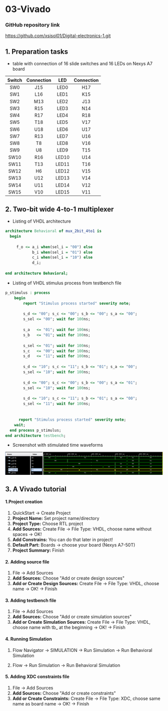 # 03-Vivado
### GitHub repository link
https://github.com/xsisol01/Digital-electronics-1.git

## 1. Preparation tasks
* table with connection of 16 slide switches and 16 LEDs on Nexys A7 board

| **Switch** | **Connection** | **LED** | **Connection** | 
| :-: | :-: | :-: | :-: |
| SW0 | J15 | LED0 | H17 |
| SW1 | L16 | LED1 | K15 |
| SW2 | M13 | LED2 | J13 |
| SW3 | R15 | LED3 | N14 |
| SW4 | R17 | LED4 | R18 |
| SW5 | T18 | LED5 | V17 |
| SW6 | U18 | LED6 | U17 |
| SW7 | R13 | LED7 | U16 |
| SW8 | T8 | LED8 | V16 |
| SW9 | U8 | LED9 | T15 |
| SW10 | R16 | LED10 | U14 |
| SW11 | T13 | LED11 | T16 |
| SW12 | H6 | LED12 | V15 |
| SW13 | U12 | LED13 | V14 |
| SW14 | U11 | LED14 | V12 |
| SW15 | V10 | LED15 | V11 |

## 2. Two-bit wide 4-to-1 multiplexer
* Listing  of VHDL architecture
```vhdl
architecture Behavioral of mux_2bit_4to1 is
  begin
   
     f_o <= a_i when(sel_i = "00") else
            b_i when(sel_i = "01") else
            c_i when(sel_i = "10") else
            d_i;

end architecture Behavioral;
```
*  Listing of VHDL stimulus process from testbench file
```vhdl
p_stimulus : process
    begin
        report "Stimulus process started" severity note;
        
        s_d <= "00"; s_c <= "00"; s_b <= "00"; s_a <= "00";
        s_sel <= "00"; wait for 100ns;
        
        s_a   <= "01"; wait for 100ns;
        s_b   <= "01"; wait for 100ns;
        
        s_sel <= "01"; wait for 100ns;
        s_c   <= "00"; wait for 100ns;
        s_d   <= "11"; wait for 100ns;
        
        s_d <= "10"; s_c <= "11"; s_b <= "01"; s_a <= "00";
        s_sel <= "10"; wait for 100ns;
        
        s_d <= "00"; s_c <= "00"; s_b <= "00"; s_a <= "01";
        s_sel <= "10"; wait for 100ns;
        
        s_d <= "10"; s_c <= "11"; s_b <= "01"; s_a <= "00";
        s_sel <= "11"; wait for 100ns;
                  
     
      report "Stimulus process started" severity note;
    wait;
  end process p_stimulus;
end architecture testbench;
```
* Screenshot with stimulated time waveforms

![Waveform](Images/WaveformVivado.PNG)

## 3. A Vivado tutorial
#### 1.Project creation
  1. QuickStart -> Create Project 
  2. **Project Name:** Set project name/directory 
  3. **Project Type:** Choose RTL project
  4. **Add Sources:** Create File -> File Type: VHDL, choose name without spaces -> OK!
  5. **Add Constrains:** You can do that later in project!
  6. **Default Part:** Boards -> choose your board (Nexys A7-50T)
  7. **Project Summary:** Finish
#### 2. Adding source file
  1. File -> Add Sources
  2. **Add Sources:** Choose "Add or create design sources"
  3. **Add or Create Design Sources:** Create File -> File Type: VHDL, choose name -> OK! -> Finish

#### 3. Adding testbench file
  1. File -> Add Sources
  2. **Add Sources:** Choose "Add or create simulation sources"
  3. **Add or Create Simulation Sources:** Create File -> File Type: VHDL, choose name with tb_ at the beginning  -> OK! -> Finish

#### 4. Running Simulation
  1. Flow Navigator -> SIMULATION -> Run Simulation -> Run Behavioral Simulation

  1. Flow -> Run Simulation -> Run Behavioral Simulation

#### 5. Adding XDC constraints file
  1.  File -> Add Sources
  2.  **Add Sources:** Choose "Add or create constraints"
  3.  **Add or Create Constraints:** Create File -> File Type: XDC, choose same name as board name -> OK! -> Finish




